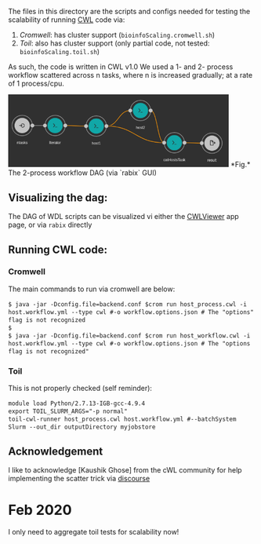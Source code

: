 
The files in this directory are the scripts and configs needed for testing the scalability of running [CWL]() code via:
1. _Cromwell_: has cluster support (`bioinfoScaling.cromwell.sh`)
2. _Toil_: also has cluster support (only partial code, not tested: `bioinfoScaling.toil.sh`)

As such, the code is written in CWL v1.0
We used a 1- and 2- process workflow scattered across n tasks, where n is increased gradually; at a rate of 1 process/cpu.

<img src="dag_cwl_rabix_hosts_workflow.png" width =450>
*Fig.* The 2-process workflow DAG (via `rabix` GUI)


## Visualizing the dag:

The DAG of WDL scripts can be visualized vi either the [CWLViewer](https://view.commonwl.org/) app page, or via `rabix` directly 

## Running CWL code:

### Cromwell

The main commands to run via cromwell are below:

```
$ java -jar -Dconfig.file=backend.conf $crom run host_process.cwl -i host.workflow.yml --type cwl #-o workflow.options.json # The "options" flag is not recognized
$
$ java -jar -Dconfig.file=backend.conf $crom run host_workflow.cwl -i host.workflow.yml --type cwl #-o workflow.options.json # The "options flag is not recognized"
```


### Toil
This is not properly checked (self reminder):

```
module load Python/2.7.13-IGB-gcc-4.9.4
export TOIL_SLURM_ARGS="-p normal"
toil-cwl-runner host_process.cwl host.workflow.yml #--batchSystem Slurm --out_dir outputDirectory myjobstore
```


## Acknowledgement

I like to acknowledge [Kaushik Ghose] from the cWL community for help implementing the scatter trick via [discourse](https://cwl.discourse.group/t/scatter-workflow-step-n-times/71/4)

# Feb 2020
I only need to aggregate toil tests for scalability now!


